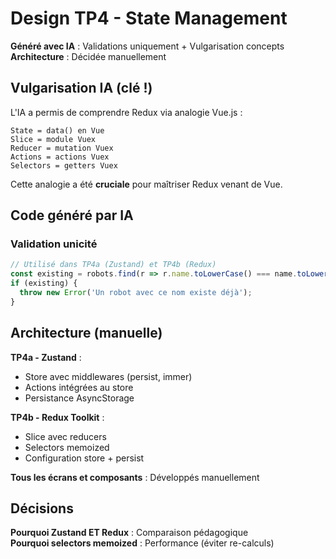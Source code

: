 # Design TP4 - State Management

**Généré avec IA** : Validations uniquement + Vulgarisation concepts  
**Architecture** : Décidée manuellement  

## Vulgarisation IA (clé !)

L'IA a permis de comprendre Redux via analogie Vue.js :

```
State = data() en Vue
Slice = module Vuex  
Reducer = mutation Vuex
Actions = actions Vuex
Selectors = getters Vuex
```

Cette analogie a été **cruciale** pour maîtriser Redux venant de Vue.

## Code généré par IA

### Validation unicité

```typescript
// Utilisé dans TP4a (Zustand) et TP4b (Redux)
const existing = robots.find(r => r.name.toLowerCase() === name.toLowerCase());
if (existing) {
  throw new Error('Un robot avec ce nom existe déjà');
}
```

## Architecture (manuelle)

**TP4a - Zustand** :
- Store avec middlewares (persist, immer)
- Actions intégrées au store
- Persistance AsyncStorage

**TP4b - Redux Toolkit** :
- Slice avec reducers
- Selectors memoized
- Configuration store + persist

**Tous les écrans et composants** : Développés manuellement

## Décisions

**Pourquoi Zustand ET Redux** : Comparaison pédagogique  
**Pourquoi selectors memoized** : Performance (éviter re-calculs)

